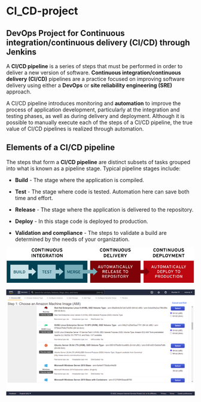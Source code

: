 # CI_CD-project

## DevOps Project for Continuous integration/continuous delivery (CI/CD) through Jenkins

A **CI/CD pipeline** is a series of steps that must be performed in order to deliver a new version of software. **Continuous integration/continuous delivery (CI/CD)** pipelines are a practice focused on improving software delivery using either a **DevOps** or **site reliability engineering (SRE)** approach.

A CI/CD pipeline introduces monitoring and **automation** to improve the process of application development, particularly at the integration and testing phases, as well as during delivery and deployment. Although it is possible to manually execute each of the steps of a CI/CD pipeline, the true value of CI/CD pipelines is realized through automation.

## Elements of a CI/CD pipeline

The steps that form a **CI/CD pipeline** are distinct subsets of tasks grouped into what is known as a pipeline stage. Typical pipeline stages include:

  - **Build** - The stage where the application is compiled.

  - **Test** - The stage where code is tested. Automation here can save both time and effort.

  - **Release** - The stage where the application is delivered to the repository.

  - **Deploy** - In this stage code is deployed to production.

  - **Validation and compliance** - The steps to validate a build are determined by the needs of your organization.
   
![CICD](https://github.com/selvaraj-kuppusamy/CI_CD-project/blob/main/assets/cicd.png)

![ec2_1](https://github.com/selvaraj-kuppusamy/CI_CD-project/blob/main/assets/EC2/ec2_1.png)
